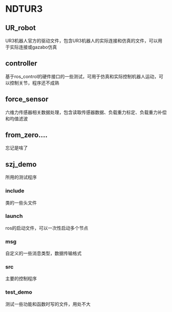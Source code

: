 # NDTUR3
## UR_robot
UR3机器人官方的驱动文件，包含UR3机器人的实际连接和仿真的文件，可以用于实际连接或gazabo仿真
## controller
基于ros_control的硬件接口的一些测试，可用于仿真和实际控制机器人运动，可以控制关节，程序还不成熟
## force_sensor
六维力传感器相关数据处理，包含读取传感器数据、负载重力标定、负载重力补偿和均值滤波
## from_zero....
忘记是啥了
## szj_demo
所用的测试程序
### include
类的一些头文件
### launch
ros的启动文件，可以一次性启动多个节点
### msg
自定义的一些消息类型，数据传输格式
### src
主要的控制程序
### test_demo
测试一些功能和函数时写的文件，用处不大
